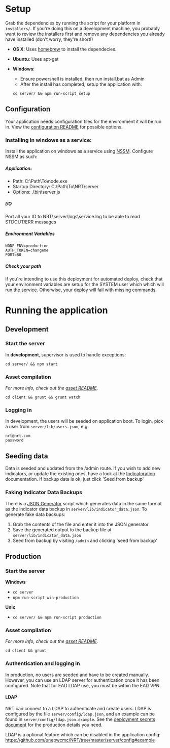 
# Setup
Grab the dependencies by running the script for your platform in
`installers/`. If you're doing this on a development machine, you probably want
to review the installers first and remove any dependencies you already have
installed (don't worry, they're short!)

* **OS X**: Uses [homebrew](http://brew.sh) to install the dependecies.
* **Ubuntu**: Uses apt-get
* **Windows**:
  * Ensure powershell is installed, then run install.bat as Admin
  * After the install has completed, setup the application with:

  `cd server/ && npm run-script setup`

## Configuration
Your application needs configuration files for the environment it will
be run in. View the [configuration README](server/config/README.md) for
possible options.

### Installing in windows as a service:
Install the application on windows as a service using
[NSSM](http://nssm.cc/). Configure NSSM as such:

##### Application:
* Path: C:\Path\To\node.exe
* Startup Directory: C:\Path\To\NRT\server
* Options: .\bin\server.js

##### I/O
Port all your IO to NRT\server\logs\service.log to be able to read
STDOUT/ERR messages

##### Environment Variables
```
NODE_ENV=production
AUTH_TOKEN=changeme
PORT=80
```

##### Check your path
If you're intending to use this deployment for automated deploy, check that
your environment variables are setup for the SYSTEM user which which will run
the service. Otherwise, your deploy will fail with missing commands.

# Running the application

## Development

### Start the server

In **development**, supervisor is used to handle exceptions:

`cd server/ && npm start`

### Asset compilation

*For more info, check out the [asset README](client/README.md).*

`cd client && grunt && grunt watch`

### Logging in

In development, the users will be seeded on application boot. To login,
pick a user from `server/lib/users.json`, e.g.

    nrt@nrt.com
    password

## Seeding data
Data is seeded and updated from the /admin route. If you wish to add new
indicators, or update the existing ones, have a look at the
[Indicatoration](server/components/indicatorator/README.md) documentation.
If backup data is ok, just click 'Seed from backup'

### Faking Indicator Data Backups
There is a [JSON Generator](http://json-generator.com) script which
generates data in the same format as the indicator data backup in
`server/lib/indicator_data.json`. To generate fake data backups:

  1. Grab the contents of the file and enter it into the JSON generator
  2. Save the generated output to the backup file at
     `server/lib/indicator_data.json`
  3. Seed from backup by visiting `/admin` and clicking 'seed from
     backup'

## Production

### Start the server

**Windows**

* `cd server`
* `npm run-script win-production`

**Unix**

* `cd server/ && npm run-script production`

### Asset compilation

*For more info, check out the [asset README](client/README.md).*

`cd client && grunt`

### Authentication and logging in

In production, no users are seeded and have to be created manually.
However, you can use an LDAP server for authentication once it has been
configured. Note that for EAD LDAP use, you must be within the EAD VPN.

#### LDAP

NRT can connect to a LDAP to authenticate and create users.
LDAP is configured by the file `server/config/ldap.json`, and an example
can be found in `server/config/ldap.json.example`. See the [deployment secrets
document](https://docs.google.com/a/peoplesized.com/document/d/1dYMO3PJhRlTDQ2BEUUOcLwqX0IfJ5UP_UYyfQllnXeQ/)
for the production details you need.

LDAP is a optional feature which can be disabled in the application config:
https://github.com/unepwcmc/NRT/tree/master/server/config#example

